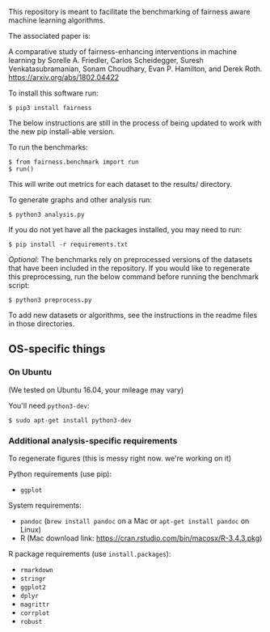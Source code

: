 This repository is meant to facilitate the benchmarking of fairness aware machine learning algorithms.

The associated paper is:

A comparative study of fairness-enhancing interventions in machine learning by Sorelle A. Friedler, Carlos Scheidegger, Suresh Venkatasubramanian, Sonam Choudhary, Evan P. Hamilton, and Derek Roth. https://arxiv.org/abs/1802.04422

To install this software run:

    $ pip3 install fairness

The below instructions are still in the process of being updated to work with the new pip install-able version.

To run the benchmarks:

    $ from fairness.benchmark import run
    $ run()

This will write out metrics for each dataset to the results/ directory.

To generate graphs and other analysis run:

    $ python3 analysis.py

If you do not yet have all the packages installed, you may need to run:

    $ pip install -r requirements.txt

*Optional*:  The benchmarks rely on preprocessed versions of the datasets that have been included
in the repository.  If you would like to regenerate this preprocessing, run the below command
before running the benchmark script:

    $ python3 preprocess.py

To add new datasets or algorithms, see the instructions in the readme files in those directories.

## OS-specific things

### On Ubuntu

(We tested on Ubuntu 16.04, your mileage may vary)

You'll need `python3-dev`:

    $ sudo apt-get install python3-dev


### Additional analysis-specific requirements

To regenerate figures (this is messy right now. we're working on it)

Python requirements (use pip):

* `ggplot`

System requirements:

* `pandoc`  (`brew install pandoc` on a Mac or `apt-get install pandoc` on Linux)
* R  (Mac download link: https://cran.rstudio.com/bin/macosx/R-3.4.3.pkg)

R package requirements (use `install.packages`):

* `rmarkdown`
* `stringr`
* `ggplot2`
* `dplyr`
* `magrittr`
* `corrplot`
* `robust`
